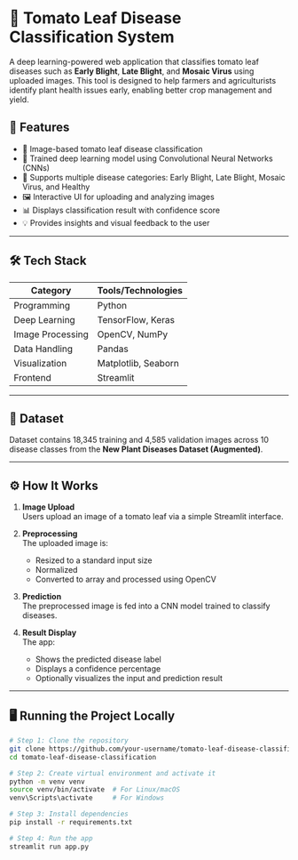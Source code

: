 # 🍅 Tomato Leaf Disease Classification System

A deep learning-powered web application that classifies tomato leaf diseases such as **Early Blight**, **Late Blight**, and **Mosaic Virus** using uploaded images. This tool is designed to help farmers and agriculturists identify plant health issues early, enabling better crop management and yield.

## 🚀 Features

- 📸 Image-based tomato leaf disease classification
- 🧠 Trained deep learning model using Convolutional Neural Networks (CNNs)
- 🌱 Supports multiple disease categories: Early Blight, Late Blight, Mosaic Virus, and Healthy
- 🖼️ Interactive UI for uploading and analyzing images
- 📊 Displays classification result with confidence score
- 💡 Provides insights and visual feedback to the user

---

## 🛠️ Tech Stack

| Category         | Tools/Technologies                          |
|------------------|---------------------------------------------|
| Programming      | Python                                      |
| Deep Learning    | TensorFlow, Keras                           |
| Image Processing | OpenCV, NumPy                               |
| Data Handling    | Pandas                                      |
| Visualization    | Matplotlib, Seaborn                         |
| Frontend         | Streamlit                                   |

---

## 📂 Dataset

Dataset contains 18,345 training and 4,585 validation images across 10 disease classes from the **New Plant Diseases Dataset (Augmented)**.




---

## ⚙️ How It Works

1. **Image Upload**  
   Users upload an image of a tomato leaf via a simple Streamlit interface.

2. **Preprocessing**  
   The uploaded image is:
   - Resized to a standard input size
   - Normalized
   - Converted to array and processed using OpenCV

3. **Prediction**  
   The preprocessed image is fed into a CNN model trained to classify diseases.

4. **Result Display**  
   The app:
   - Shows the predicted disease label
   - Displays a confidence percentage
   - Optionally visualizes the input and prediction result

---

## 🖥️ Running the Project Locally

```bash
# Step 1: Clone the repository
git clone https://github.com/your-username/tomato-leaf-disease-classification.git
cd tomato-leaf-disease-classification

# Step 2: Create virtual environment and activate it
python -m venv venv
source venv/bin/activate  # For Linux/macOS
venv\Scripts\activate     # For Windows

# Step 3: Install dependencies
pip install -r requirements.txt

# Step 4: Run the app
streamlit run app.py

